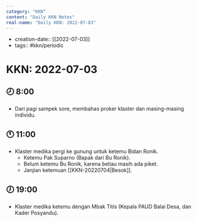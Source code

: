 ```yaml
---
category: "KKN"
content: "Daily KKN Notes"
real-name: "Daily KKN: 2022-07-03"
---
```


- creation-date:: [[2022-07-03]]
- tags:: #kkn/periodic

# KKN: 2022-07-03

## 🕗 8:00

- Dari pagi sampek sore, membahas proker klaster dan masing-masing individu.

## 🕚 11:00

- Klaster medika pergi ke gunung untuk ketemu Bidan Ronik.
	- Ketemu Pak Suparno (Bapak dari Bu Ronik).
	- Belum ketemu Bu Ronik, karena beliau masih ada piket.
	- Janjian ketemuan [[KKN-20220704|Besok]].

## 🕖 19:00

- Klaster medika ketemu dengan Mbak Titis (Kepala PAUD Balai Desa, dan Kader Posyandu).